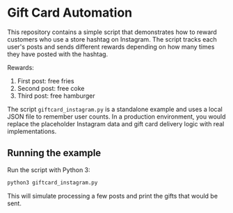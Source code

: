 # Gift Card Automation

This repository contains a simple script that demonstrates how to reward customers who use a store hashtag on Instagram. The script tracks each user's posts and sends different rewards depending on how many times they have posted with the hashtag.

Rewards:
1. First post: free fries
2. Second post: free coke
3. Third post: free hamburger

The script `giftcard_instagram.py` is a standalone example and uses a local JSON file to remember user counts. In a production environment, you would replace the placeholder Instagram data and gift card delivery logic with real implementations.

## Running the example

Run the script with Python 3:

```bash
python3 giftcard_instagram.py
```

This will simulate processing a few posts and print the gifts that would be sent.
